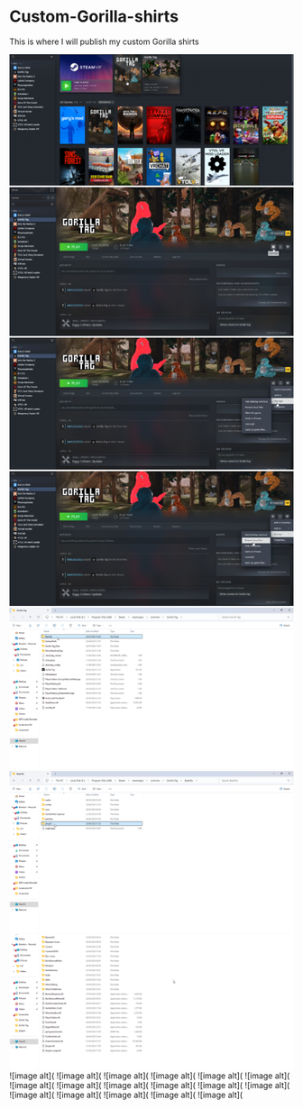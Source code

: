 # Custom-Gorilla-shirts
This is where I will publish my custom Gorilla shirts


![image alt](https://github.com/BLOL12/Custom-Gorilla-shirts/blob/main/2025-05-02%2011-11-16-52.png?raw=true)
![image alt](https://github.com/BLOL12/Custom-Gorilla-shirts/blob/main/2025-05-02%2011-11-36-74.png?raw=true)
![image alt](https://github.com/BLOL12/Custom-Gorilla-shirts/blob/main/2025-05-02%2011-11-44-80.png?raw=true)
![image alt](https://github.com/BLOL12/Custom-Gorilla-shirts/blob/main/2025-05-02%2011-11-53-08.png?raw=true)
![image alt](https://github.com/BLOL12/Custom-Gorilla-shirts/blob/main/2025-05-02%2011-22-06-69.png?raw=true)
![image alt](https://github.com/BLOL12/Custom-Gorilla-shirts/blob/main/2025-05-02%2011-22-48-30.png?raw=true)
![image alt](https://github.com/BLOL12/Custom-Gorilla-shirts/blob/main/2025-05-10%2017-41-09-35.png?raw=true)
![image alt](
![image alt](
![image alt](
![image alt](
![image alt](
![image alt](
![image alt](
![image alt](
![image alt](
![image alt](
![image alt](
![image alt](
![image alt](
![image alt](
![image alt](
![image alt](
![image alt](
